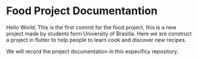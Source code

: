 # Food Project Documentantion

Hello World, This is the first commit for the food project, this is a new project made by students form University of Brasilia. Here we are construct a project in flutter to help people to learn cook and discover new recipes.

We will record the project documentation in this especificy repository.